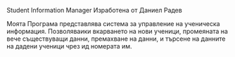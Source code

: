 Student Information Manager
Изработена от Даниел Радев

Моята Програма представлява система за управление на ученическа информация. Позволяваики вкарването на нови ученици, промеяната на вече съществуващи данни, премахване на данни, и търсене на данните на дадени ученици чрез ид номерата им.

